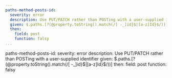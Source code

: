 ```yaml
---
paths-method-posts-id:
  severity: error
  description: Use PUT/PATCH rather than POSTing with a user-supplied identifier
  given: $.paths.[?(@property.toString().match(/[ -_]id}$|[a-z]Id}$/))]
  then:
    field: post
    function: falsy
...
```

paths-method-posts-id:
  severity: error
  description: Use PUT/PATCH rather than POSTing with a user-supplied identifier
  given: $.paths.[?(@property.toString().match(/[ -_]id}$|[a-z]Id}$/))]
  then:
    field: post
    function: falsy